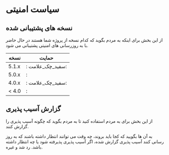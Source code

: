 #     سیاست امنیتی   

##     نسخه های پشتیبانی شده   

از این بخش برای اینکه به مردم بگوید که کدام نسخه از پروژه شما هستند
در حال حاضر با به روزرسانی های امنیتی پشتیبانی می شود.

|        نسخه        |        حمایت        |
| ------- | ------------------ |
|          5.1.x            | : سفید_چک_علامت: |
|          5.0.x            |         :                        |
|          4.0.x            | : سفید_چک_علامت: |
|          < 4.0            |         :                        |

##        گزارش آسیب پذیری      

از این بخش برای به مردم استفاده کنید تا به مردم بگوید که چگونه آسیب پذیری را گزارش کنند.

به آن ها بگویید که کجا باید بروند، چه وقت می توانند انتظار داشته باشند که به روز رسانی کنند
آسیب پذیری گزارش شده، اگر آسیب پذیری پذیرفته شود یا چه انتظار داشته باشد.
رد شد و غیره.
